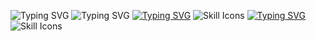 <a ><img src="https://readme-typing-svg.demolab.com?font=Segoe+UI&duration=1&pause=1000&color=FFFFFF&vCenter=true&random=false&width=435&lines=Leif" alt="Typing SVG" /></a>
<a ><img src="https://readme-typing-svg.demolab.com?font=Segoe+UI&duration=1500&pause=1000&vCenter=true&random=true&width=435&lines=Junior+Developer;Eumel;Pythonio+Enjoyer;Sch%C3%BCler;Minecraft+Schwitzer;sad+Windows+User;proud+Raspberry+Pi+5+Owner;Cloudflare+Supporter;offical+Php+Hater;VsCode+User;Hamburg+lover;German" alt="Typing SVG" /></a>
<a href="https://git.io/typing-svg"><img src="https://readme-typing-svg.demolab.com?font=Segoe+UI&duration=1&pause=1000&color=FFFFFF&vCenter=true&random=false&width=435&lines=Komme+damit+klar+%3A+" alt="Typing SVG" /></a>
<img src="https://skillicons.dev/icons?i=cs,html,css,javascript,typescript,kotlin,java,python&theme=dark&perline=30" alt="Skill Icons" />
<a href="https://git.io/typing-svg"><img src="https://readme-typing-svg.demolab.com?font=Segoe+UI&duration=1&pause=1000&color=FFFFFF&vCenter=true&random=false&width=435&lines=Schonmal+angefasst+%3A+" alt="Typing SVG" /></a>
<img src="https://skillicons.dev/icons?i=cpp,dotnet,lua,php,rust&theme=dark&perline=30" alt="Skill Icons" />